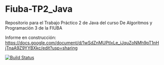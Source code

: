 # Fiuba-TP2_Java
Repositorio para el Trabajo Práctico 2 de Java del curso De Algoritmos y Programación 3 de la FIUBA

Informe en construcción: https://docs.google.com/document/d/1wSdZnMUPtlxLe_iJquZoNMh9pT1nHjTnaA9Z9YYBXkc/edit?usp=sharing

[![Build Status](https://travis-ci.org/MineraJL/Fiuba-TP2_Java.svg?branch=master)](https://travis-ci.org/MineraJL/Fiuba-TP2_Java)